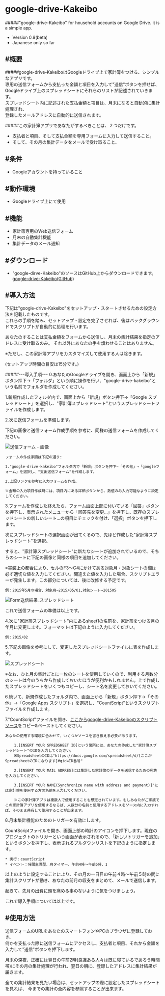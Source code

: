 # google-drive-Kakeibo
#####"google-drive-Kakeibo" for household accounts on Google Drive. it is a simple app.
* Version 0.9(beta)
* Japanese only so far


#概要  
---
#####google-drive-KakeiboはGoogleドライブ上で家計簿をつける、シンプルなアプリです。  
専用の送信フォームから支払った金額と項目を入力して"送信"ボタンを押せば、  
Googleドライブ上のスプレッドシートにそれらのリストが記述されていきます。  
スプレッドシート内に記述された支払金額と項目は、月末になると自動的に集計処理され、  
登録したメールアドレスに自動的に送信されます。  

#####この家計簿アプリであなたがするべきことは、２つだけです。
* 支払者と項目、そして支払金額を専用フォームに入力して送信すること。
* そして、その月の集計データをメールで受け取ること、




#条件  
---
* Googleアカウントを持っていること

#動作環境  
---
* Googleドライブ上にて使用

#機能
---
* 家計簿専用のWeb送信フォーム
* 月末の自動集計機能
* 集計データのメール通知

#ダウンロード
---
* "google-dirve-Kakeibo"のソースはGitHub上からダウンロードできます。  
[google-drive-Kakeibo(GitHub)](https://github.com/shinshin86/google-drive-Kakeibo)


#導入方法
---
下記は"google-drive-Kakeibo"をセットアップ・スタートさせるための設定方法を記載したものです。  
これらの手順を踏み、セットアップ・設定を完了させれば、後はバックグラウンドでスクリプトが自動的に処理を行います。


あなたのすることは支払金額をフォームから送信し、月末の集計結果を指定のアドレスに受け取るのみ。
それ以外にあなたの手を煩わせることはありません。

※ただし、この家計簿アプリをカスタマイズして使用する人は除きます。

(セットアップ時間の目安は15分です。)

#####---導入手順---
0.あなたのGoogleドライブを開き、画面上から「新規」ボタン押下→「フォルダ」という順に操作を行い、"google-drive-kakeibo"という名前でフォルダを作成してください。

1.新規作成したフォルダ内で、画面上から「新規」ボタン押下→「Google スプレッドシート」を選択し、"家計簿スプレッドシート"というスプレッドシートファイルを作成します。

2.次に送信フォームを準備します。

下記の画像と送信フォーム作成手順を参考に、同様の送信フォームを作成してください。

![送信フォーム - 画像](https://github.com/shinshin86/google-drive-Kakeibo/blob/master/images/Kakeibo_form_sample.png)


	フォームの作成手順は下記の通り:
	
	1."google-drive-kakeibo"フォルダ内で「新規」ボタンを押下→「その他」→「googleフォーム」を選択し、"支出送信フォーム"を作成します。
	
	2.上記リンクを参考に入力フォームを作成。

	※金額の入力項目作成時には、項目内にある詳細ボタンから、数値のみ入力可能なように設定してください。

3.フォームを作成した終えたら、フォーム画面上部に付いている「回答」ボタンを押下し、表示されたメニューから「回答先を変更…」を押下し、既存のスプレッドシートの新しいシート...の項目にチェックを付け、「選択」ボタンを押下します。

次にスプレッドシートの選択画面が出てくるので、先ほど作成した"家計簿スプレッドシート"を選択。

すると、"家計簿スプレッドシート"に新たなシートが追加されているので、そちらのシートに下記の画像と同様の項目を追加してください。


※実装上の都合により、セルのF3〜G4にかけてある対象月・対象シートの欄は必ず適切な値を入力してください。間違えた値を入力した場合、スクリプトエラーが発生します。この部分については、後に改修する予定です。

	例：2015年5月の場合、対象月⇒2015/05/01,対象シート⇒201505

![Form送信結果_スプレッドシート](https://github.com/shinshin86/google-drive-Kakeibo/blob/master/images/Kakeibo_Spreedsheet_sample.png)


これで送信フォームの準備は以上です。

4.次に"家計簿スプレッドシート"内にあるsheet1の名前を、家計簿をつける月の年月に変更します。フォーマットは下記のように入力してください。

	例：2015/02
	
5.下記の画像を参考にして、変更したスプレッドシートファイルに表を作成します。 

![スプレッドシート](https://github.com/shinshin86/google-drive-Kakeibo/blob/master/images/Spreedsheet_01_sample.png)

※なお、ひと月の集計ごとに一枚のシートを使用していくので、利用する月数分のシートは今のうちから作成しておいたほうが便利かもしれません。上で作成したスプレッドシートをいくつもコピーし、シート名を変更しておいてください。


6.続いて、新規作成したフォルダ内で、画面上から「新規」ボタン押下→「その他」→「Google Apps スクリプト」を選択し、"CountScript"というスクリプトファイルを作成します。

7."CountScript"ファイルを開き、[ここからgoogle-drive-Kakeiboのスクリプトソース](https://github.com/shinshin86/google-drive-Kakeibo/blob/master/scripts/count_script.js)をコピー&ペーストしてください。 
	
	あなたの使用する環境に合わせて、いくつかソースを書き換える必要があります。
		
		1.[INSERT YOUR SPREDSHEET ID]という箇所には、あなたの作成した"家計簿スプレッドシート"のIDを入力してください。
		※SpreadsheetのIDは"https://docs.google.com/spreadsheet/d/[ここがSpreadsheetのIDになります]#gid=ID番号"
		
		2.[INSERT YOUR MAIL ADRRES]には集計した家計簿のデータを送信するための宛先を入力してください。
		
		3.[INSERT YOUR NAME(Synchronize name with address and payment)]"には家計簿を使用する方の名前を入力してください。
		
		※この家計簿アプリは複数人で使用することも想定されています。もしあなたがご家族でこの家計簿アプリを使用するならば、人数分の名前と使用するアドレスをソース内に入力すれば、そのまま共有して使用することが出来ます。
    
 
8.月末集計機能のためのトリガーを有効にします。

CountScriptファイルを開き、画面上部の時計のアイコンを押下します。現在のプロジェクトのトリガーという画面が表示されるので、「新しいトリガーを追加」というボタンを押下し、表示されるプルダウンリストを下記のように指定します。

	* 実行：countScript
	* イベント：時間主導型、月タイマー、午前4時〜午前5時、1
	
以上のように設定することにより、その月の一日目の午前４時〜午前５時の間に集計スクリプトが動き、あなたの前月の収支をまとめて、メールで送信します。

起きて、先月の出費に頭を痛める事のないように気をつけましょう。

これで導入手順については以上です。



#使用方法
---
送信フォームのURLをあなたのスマートフォンやPCのブラウザに登録しておき、  
何かを支払った際に送信フォームにアクセスし、支払者と項目、それから金額を入力して"送信"ボタンを押下します。  

月末の深夜、正確には翌日の午前2時(良識ある人々は既に寝ているであろう時間帯)にその月の集計処理が行われ、翌日の朝に、登録したアドレスに集計結果が届きます。  

全ての集計結果を見たい場合は、セットアップの際に設定したスプレッドシートを見れば、
今までの集計の全内容を参照することが出来ます。


